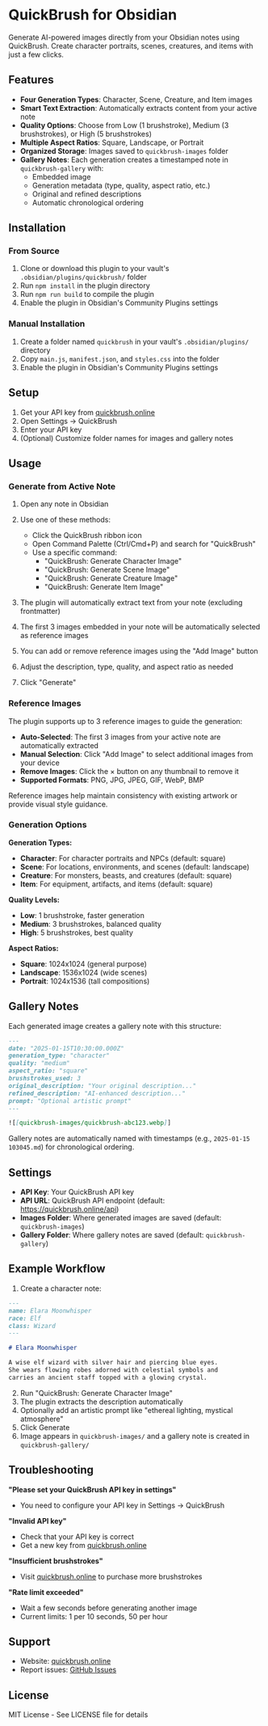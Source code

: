 # QuickBrush for Obsidian

Generate AI-powered images directly from your Obsidian notes using QuickBrush. Create character portraits, scenes, creatures, and items with just a few clicks.

## Features

- **Four Generation Types**: Character, Scene, Creature, and Item images
- **Smart Text Extraction**: Automatically extracts content from your active note
- **Quality Options**: Choose from Low (1 brushstroke), Medium (3 brushstrokes), or High (5 brushstrokes)
- **Multiple Aspect Ratios**: Square, Landscape, or Portrait
- **Organized Storage**: Images saved to `quickbrush-images` folder
- **Gallery Notes**: Each generation creates a timestamped note in `quickbrush-gallery` with:
  - Embedded image
  - Generation metadata (type, quality, aspect ratio, etc.)
  - Original and refined descriptions
  - Automatic chronological ordering

## Installation

### From Source

1. Clone or download this plugin to your vault's `.obsidian/plugins/quickbrush/` folder
2. Run `npm install` in the plugin directory
3. Run `npm run build` to compile the plugin
4. Enable the plugin in Obsidian's Community Plugins settings

### Manual Installation

1. Create a folder named `quickbrush` in your vault's `.obsidian/plugins/` directory
2. Copy `main.js`, `manifest.json`, and `styles.css` into the folder
3. Enable the plugin in Obsidian's Community Plugins settings

## Setup

1. Get your API key from [quickbrush.online](https://quickbrush.online)
2. Open Settings → QuickBrush
3. Enter your API key
4. (Optional) Customize folder names for images and gallery notes

## Usage

### Generate from Active Note

1. Open any note in Obsidian
2. Use one of these methods:
   - Click the QuickBrush ribbon icon
   - Open Command Palette (Ctrl/Cmd+P) and search for "QuickBrush"
   - Use a specific command:
     - "QuickBrush: Generate Character Image"
     - "QuickBrush: Generate Scene Image"
     - "QuickBrush: Generate Creature Image"
     - "QuickBrush: Generate Item Image"

3. The plugin will automatically extract text from your note (excluding frontmatter)
4. The first 3 images embedded in your note will be automatically selected as reference images
5. You can add or remove reference images using the "Add Image" button
6. Adjust the description, type, quality, and aspect ratio as needed
7. Click "Generate"

### Reference Images

The plugin supports up to 3 reference images to guide the generation:

- **Auto-Selected**: The first 3 images from your active note are automatically extracted
- **Manual Selection**: Click "Add Image" to select additional images from your device
- **Remove Images**: Click the × button on any thumbnail to remove it
- **Supported Formats**: PNG, JPG, JPEG, GIF, WebP, BMP

Reference images help maintain consistency with existing artwork or provide visual style guidance.

### Generation Options

**Generation Types:**
- **Character**: For character portraits and NPCs (default: square)
- **Scene**: For locations, environments, and scenes (default: landscape)
- **Creature**: For monsters, beasts, and creatures (default: square)
- **Item**: For equipment, artifacts, and items (default: square)

**Quality Levels:**
- **Low**: 1 brushstroke, faster generation
- **Medium**: 3 brushstrokes, balanced quality
- **High**: 5 brushstrokes, best quality

**Aspect Ratios:**
- **Square**: 1024x1024 (general purpose)
- **Landscape**: 1536x1024 (wide scenes)
- **Portrait**: 1024x1536 (tall compositions)

## Gallery Notes

Each generated image creates a gallery note with this structure:

```markdown
---
date: "2025-01-15T10:30:00.000Z"
generation_type: "character"
quality: "medium"
aspect_ratio: "square"
brushstrokes_used: 3
original_description: "Your original description..."
refined_description: "AI-enhanced description..."
prompt: "Optional artistic prompt"
---

![[quickbrush-images/quickbrush-abc123.webp]]
```

Gallery notes are automatically named with timestamps (e.g., `2025-01-15 103045.md`) for chronological ordering.

## Settings

- **API Key**: Your QuickBrush API key
- **API URL**: QuickBrush API endpoint (default: https://quickbrush.online/api)
- **Images Folder**: Where generated images are saved (default: `quickbrush-images`)
- **Gallery Folder**: Where gallery notes are saved (default: `quickbrush-gallery`)

## Example Workflow

1. Create a character note:
```markdown
---
name: Elara Moonwhisper
race: Elf
class: Wizard
---

# Elara Moonwhisper

A wise elf wizard with silver hair and piercing blue eyes.
She wears flowing robes adorned with celestial symbols and
carries an ancient staff topped with a glowing crystal.
```

2. Run "QuickBrush: Generate Character Image"
3. The plugin extracts the description automatically
4. Optionally add an artistic prompt like "ethereal lighting, mystical atmosphere"
5. Click Generate
6. Image appears in `quickbrush-images/` and a gallery note is created in `quickbrush-gallery/`

## Troubleshooting

**"Please set your QuickBrush API key in settings"**
- You need to configure your API key in Settings → QuickBrush

**"Invalid API key"**
- Check that your API key is correct
- Get a new key from [quickbrush.online](https://quickbrush.online)

**"Insufficient brushstrokes"**
- Visit [quickbrush.online](https://quickbrush.online) to purchase more brushstrokes

**"Rate limit exceeded"**
- Wait a few seconds before generating another image
- Current limits: 1 per 10 seconds, 50 per hour

## Support

- Website: [quickbrush.online](https://quickbrush.online)
- Report issues: [GitHub Issues](https://github.com/yourusername/quickbrush/issues)

## License

MIT License - See LICENSE file for details

